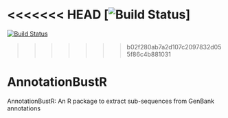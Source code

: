 <<<<<<< HEAD
[![Build Status](https://travis-ci.org/sborstein/AnnotationBustR.svg?branch=master)]
=======
[![Build Status](https://travis-ci.org/sborstein/AnnotationBustR.png)](https://travis-ci.org/sborstein/AnnotationBustR)
>>>>>>> b02f280ab7a2d107c2097832d055f86c4b881031

# AnnotationBustR
AnnotationBustR: An R package to extract sub-sequences from GenBank annotations

